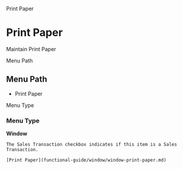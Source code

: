 
Print Paper
# Print Paper


Maintain Print Paper

Menu Path
## Menu Path



- Print Paper

Menu Type
### Menu Type

**Window**

```
The Sales Transaction checkbox indicates if this item is a Sales Transaction.
```

```
[Print Paper](functional-guide/window/window-print-paper.md)
```